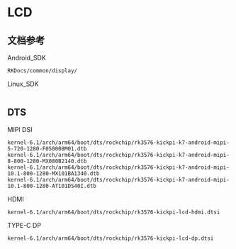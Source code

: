 # LCD



## 文档参考

Android_SDK

```
RKDocs/common/display/
```

Linux_SDK

```
```



## DTS

MIPI DSI

```
kernel-6.1/arch/arm64/boot/dts/rockchip/rk3576-kickpi-k7-android-mipi-5-720-1280-F050008M01.dtb
kernel-6.1/arch/arm64/boot/dts/rockchip/rk3576-kickpi-k7-android-mipi-8-800-1280-MX080B2140.dtb
kernel-6.1/arch/arm64/boot/dts/rockchip/rk3576-kickpi-k7-android-mipi-10.1-800-1280-MX101BA1340.dtb
kernel-6.1/arch/arm64/boot/dts/rockchip/rk3576-kickpi-k7-android-mipi-10.1-800-1280-AT101DS40I.dtb
```



HDMI

```
kernel-6.1/arch/arm64/boot/dts/rockchip/rk3576-kickpi-lcd-hdmi.dtsi
```



TYPE-C DP

```
kernel-6.1/arch/arm64/boot/dts/rockchip/rk3576-kickpi-lcd-dp.dtsi
```


